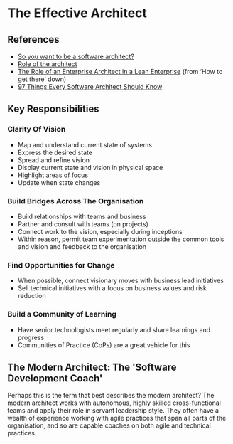# The Effective Architect

## References
- [So you want to be a software architect?](http://blog.nofluffjuststuff.com/2016/02/15/so-you-want-to-be-an-architect)
- [Role of the architect](https://pgppgp.wordpress.com/2016/09/25/role-of-the-architect)
- [The Role of an Enterprise Architect in a Lean Enterprise](http://martinfowler.com/articles/ea-in-lean-enterprise.html) (from ‘How to get there’ down)
- [97 Things Every Software Architect Should Know](https://manohars.files.wordpress.com/2009/11/97-things-every-software-architect-should-know.pdf)

## Key Responsibilities

### Clarity Of Vision
- Map and understand current state of systems
- Express the desired state
- Spread and refine vision
- Display current state and vision in physical space
- Highlight areas of focus
- Update when state changes

### Build Bridges Across The Organisation
- Build relationships with teams and business
- Partner and consult with teams (on projects)
- Connect work to the vision, especially during inceptions
- Within reason, permit team experimentation outside the common tools and vision and feedback to the organisation

### Find Opportunities for Change
- When possible, connect visionary moves with business lead initiatives
- Sell technical initiatives with a focus on business values and risk reduction

### Build a Community of Learning
- Have senior technologists meet regularly and share learnings and progress
- Communities of Practice (CoPs) are a great vehicle for this

## The Modern Architect: The 'Software Development Coach' 
Perhaps this is the term that best describes the modern architect?
The modern architect works with autonomous, highly skilled cross-functional teams and apply their role in servant leadership style.
They often have a wealth of experience working with agile practices that span all parts of the organisation, and so are capable coaches on both agile and technical practices.
